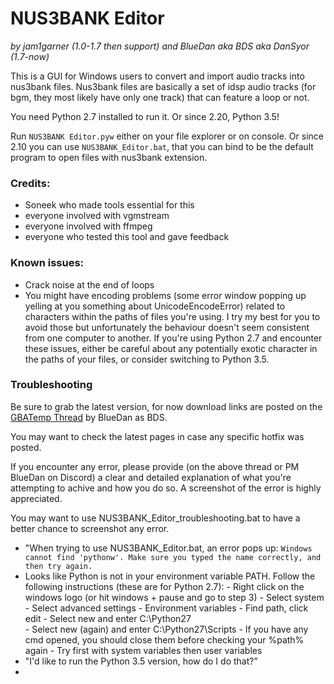# NUS3BANK Editor
_by jam1garner (1.0-1.7 then support) and BlueDan aka BDS aka DanSyor (1.7-now)_

This is a GUI for Windows users to convert and import audio tracks into nus3bank files. Nus3bank files are basically a set of idsp audio tracks (for bgm, they most likely have only one track) that can feature a loop or not.

You need Python 2.7 installed to run it. Or since 2.20, Python 3.5!

Run `NUS3BANK Editor.pyw` either on your file explorer or on console.
Or since 2.10 you can use `NUS3BANK_Editor.bat`, that you can bind to be the default program to open files with nus3bank extension.


### Credits:
- Soneek who made tools essential for this
- everyone involved with vgmstream
- everyone involved with ffmpeg
- everyone who tested this tool and gave feedback

### Known issues:
* Crack noise at the end of loops
* You might have encoding problems (some error window popping up yelling at you something about UnicodeEncodeError) related to characters within the paths of files you're using. I try my best for you to avoid those but unfortunately the behaviour doesn't seem consistent from one computer to another. If you're using Python 2.7 and encounter these issues, either be careful about any potentially exotic character in the paths of your files, or consider switching to Python 3.5.
    
### Troubleshooting
Be sure to grab the latest version, for now download links are posted on the [GBATemp Thread](http://gbatemp.net/threads/easy-nus3bank-editor-with-gui.426370/) by BlueDan as BDS.

You may want to check the latest pages in case any specific hotfix was posted.

If you encounter any error, please provide (on the above thread or PM BlueDan on Discord) a clear and detailed explanation of what you're attempting to achive and how you do so. A screenshot of the error is highly appreciated.

You may want to use NUS3BANK_Editor_troubleshooting.bat to have a better chance to screenshot any error.
 * "When trying to use NUS3BANK_Editor.bat, an error pops up: ``Windows cannot find 'pythonw'. Make sure you typed the name correctly, and then try again.``
  * Looks like Python is not in your environment variable PATH. Follow the following instructions (these are for Python 2.7):
        - Right click on the windows logo (or hit windows + pause and go to step 3)
        - Select system
        - Select advanced settings
        - Environment variables
        - Find path, click edit
        - Select new and enter C:\Python27\
        - Select new (again) and enter C:\Python27\Scripts
        - If you have any cmd opened, you should close them before checking your %path% again
        - Try first with system variables then user variables
 * "I'd like to run the Python 3.5 version, how do I do that?"
  * 

